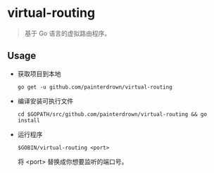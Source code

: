 # virtual-routing

 > 基于 Go 语言的虚拟路由程序。

## Usage

  + 获取项目到本地

    `go get -u github.com/painterdrown/virtual-routing`

  + 编译安装可执行文件

    `cd $GOPATH/src/github.com/painterdrown/virtual-routing && go install`

  + 运行程序

    `$GOBIN/virtual-routing <port>`

    将 \<port\> 替换成你想要监听的端口号。
